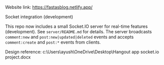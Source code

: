 Website link: https://fastasblog.netlify.app/

Socket integration (development)

This repo now includes a small Socket.IO server for real-time features (development). See `server/README.md` for details. The server broadcasts `comment:new` and `post:new|updated|deleted` events and accepts `comment:create` and `post:*` events from clients.

Design reference: c:\\Users\\ayush\\OneDrive\\Desktop\\Hangout app socket.io project.docx

